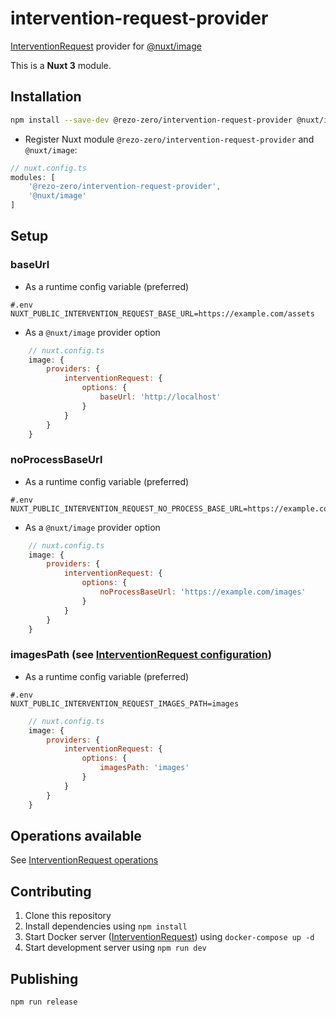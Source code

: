 # intervention-request-provider
[InterventionRequest](https://github.com/ambroisemaupate/intervention-request) provider for [@nuxt/image](https://github.com/nuxt/image)

This is a **Nuxt 3** module.

## Installation

```sh
npm install --save-dev @rezo-zero/intervention-request-provider @nuxt/image
```

- Register Nuxt module `@rezo-zero/intervention-request-provider` and `@nuxt/image`:

```ts
// nuxt.config.ts
modules: [
    '@rezo-zero/intervention-request-provider',
    '@nuxt/image'
]
```

## Setup

### baseUrl

- As a runtime config variable (preferred)
```dotenv
#.env
NUXT_PUBLIC_INTERVENTION_REQUEST_BASE_URL=https://example.com/assets
```

- As a `@nuxt/image` provider option

```js
    // nuxt.config.ts
    image: {
        providers: {
            interventionRequest: {
                options: {
                    baseUrl: 'http://localhost'
                }
            }
        }
    }
```

### noProcessBaseUrl

- As a runtime config variable (preferred)
```dotenv
#.env
NUXT_PUBLIC_INTERVENTION_REQUEST_NO_PROCESS_BASE_URL=https://example.com/assets
```

- As a `@nuxt/image` provider option

```js
    // nuxt.config.ts
    image: {
        providers: {
            interventionRequest: {
                options: {
                    noProcessBaseUrl: 'https://example.com/images'
                }
            }
        }
    }
```

### imagesPath (see [InterventionRequest configuration](https://github.com/ambroisemaupate/intervention-request#configuration))

- As a runtime config variable (preferred)
```dotenv
#.env
NUXT_PUBLIC_INTERVENTION_REQUEST_IMAGES_PATH=images
```

```js
    // nuxt.config.ts
    image: {
        providers: {
            interventionRequest: {
                options: {
                    imagesPath: 'images'
                }
            }
        }
    }
```



## Operations available
See [InterventionRequest operations](https://github.com/ambroisemaupate/intervention-request#available-operations)

## Contributing

1. Clone this repository
2. Install dependencies using `npm install`
3. Start Docker server ([InterventionRequest](https://github.com/ambroisemaupate/intervention-request#ready-to-go-docker-image)) using `docker-compose up -d`
4. Start development server using `npm run dev`

## Publishing

```shell
npm run release
```
